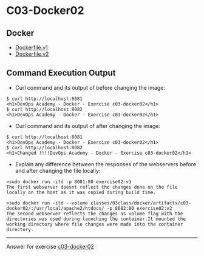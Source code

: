 # C03-Docker02

## Docker 
- [Dockerfile.v1](Dockerfile.v1)
- [Dockerfile.v2](Dockerfile.v2)

## Command Execution Output
- Curl command and its output of before changing the image:
```
$ curl http://localhost:8081
<h1>DevOps Academy - Docker - Exercise c03-docker02</h1>
$ curl http://localhost:8082
<h1>DevOps Academy - Docker - Exercise c03-docker02</h1>
```

- Curl command and its output of after changing the image:
```
$ curl http://localhost:8081
<h1>DevOps Academy - Docker - Exercise c03-docker02</h1>
$ curl http://localhost:8082
<h1>Changed !!!!DevOps Academy - Docker - Exercise c03-docker02</h1>
```

- Explain any difference between the responses of the webservers before and after changing the file locally:
```
>sudo docker run -itd -p 8081:80 exercise02:v1
The first webserver doesnt reflect the changes done on the file locally on the host as it was copied during build time. 

>sudo docker run -itd --volume classes/03class/docker/artifacts/c03-docker02/:/usr/local/apache2/htdocs/ -p 8082:80 exercise02:v2
The second webserver reflects the changes as volume flag with the directories was used during launching the container.It mounted the working directory where file changes were made into the container directory.
```



***
Answer for exercise [c03-docker02](https://github.com/devopsacademyau/academy/blob/af3225a3436f263164e8daebc6bbd1ef3122b900/classes/03class/exercises/c03-docker02/README.md)

